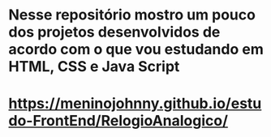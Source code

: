 # Nesse repositório mostro um pouco dos projetos desenvolvidos de acordo com o que vou estudando em HTML, CSS e Java Script

# https://meninojohnny.github.io/estudo-FrontEnd/RelogioAnalogico/
